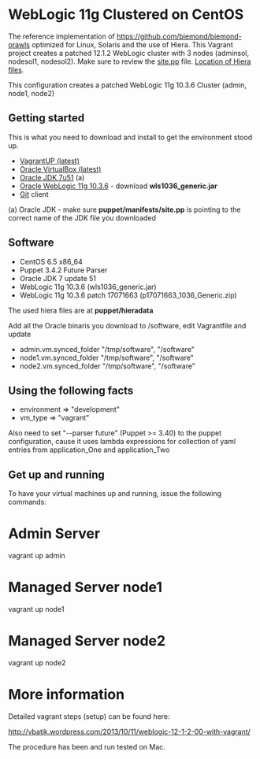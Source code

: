 WebLogic 11g Clustered on CentOS
================================

The reference implementation of https://github.com/biemond/biemond-orawls optimized for Linux, Solaris and the use of Hiera. This Vagrant project creates a patched 12.1.2 WebLogic cluster with 3 nodes (adminsol, nodesol1, nodesol2). Make sure to review the [site.pp](https://github.com/weblogic-community/weblogic-vagrant/blob/master/wls11g-centos-clustered/puppet/manifests/site.pp) file. [Location of Hiera files](https://github.com/weblogic-community/weblogic-vagrant/blob/master/wls11g-centos-clustered/puppet/hieradata).

This configuration creates a patched WebLogic 11g 10.3.6 Cluster (admin, node1, node2)

Getting started
---------------
This is what you need to download and install to get the environment stood up.

 * [VagrantUP (latest)](http://www.vagrantup.com)
 * [Oracle VirtualBox (latest)](http://www.virtualbox.org)
 * [Oracle JDK 7u51](http://www.oracle.com/technetwork/java/javase/downloads/jdk7-downloads-1880260.html) (a)
 * [Oracle WebLogic 11g 10.3.6](http://www.oracle.com/technetwork/middleware/weblogic/downloads/wls-for-dev-1703574.html) - download **wls1036_generic.jar**
 * [Git](https://help.github.com/articles/set-up-git) client

(a) Oracle JDK - make sure **puppet/manifests/site.pp** is pointing to the correct name of the JDK file you downloaded

Software
--------
 * CentOS 6.5 x86_64
 * Puppet 3.4.2 Future Parser
 * Oracle JDK 7 update 51
 * WebLogic 11g 10.3.6 (wls1036_generic.jar)
 * WebLogic 11g 10.3.6 patch 17071663 (p17071663_1036_Generic.zip)

The used hiera files are at **puppet/hieradata**

Add all the Oracle binaris you download to /software, edit Vagrantfile and update
- admin.vm.synced_folder "/tmp/software", "/software"
- node1.vm.synced_folder "/tmp/software", "/software"
- node2.vm.synced_folder "/tmp/software", "/software"

Using the following facts
-------------------------
- environment => "development"
- vm_type     => "vagrant"

Also need to set "--parser future" (Puppet >= 3.40) to the puppet configuration, cause it uses lambda expressions for collection of yaml entries from application_One and application_Two

Get up and running
------------------
To have your virtual machines up and running, issue the following commands:

# Admin Server  
vagrant up admin

# Managed Server node1  
vagrant up node1

# Managed Server node2
vagrant up node2

More information
================
Detailed vagrant steps (setup) can be found here:

http://vbatik.wordpress.com/2013/10/11/weblogic-12-1-2-00-with-vagrant/

The procedure has been and run tested on Mac.

